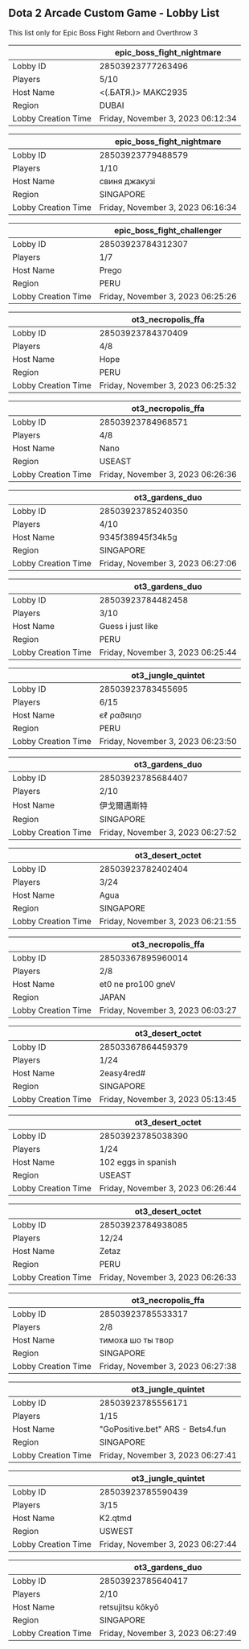 ## Dota 2 Arcade Custom Game - Lobby List

This list only for Epic Boss Fight Reborn and Overthrow 3

|  | epic_boss_fight_nightmare |
| ------ | ------ |
| Lobby ID | 28503923777263496 |
| Players | 5/10 |
| Host Name | <(.БАТЯ.)> MAKC2935 |
| Region | DUBAI |
| Lobby Creation Time | Friday, November 3, 2023 06:12:34 |


|  | epic_boss_fight_nightmare |
| ------ | ------ |
| Lobby ID | 28503923779488579 |
| Players | 1/10 |
| Host Name | свиня джакузі |
| Region | SINGAPORE |
| Lobby Creation Time | Friday, November 3, 2023 06:16:34 |


|  | epic_boss_fight_challenger |
| ------ | ------ |
| Lobby ID | 28503923784312307 |
| Players | 1/7 |
| Host Name | Prego |
| Region | PERU |
| Lobby Creation Time | Friday, November 3, 2023 06:25:26 |


|  | ot3_necropolis_ffa |
| ------ | ------ |
| Lobby ID | 28503923784370409 |
| Players | 4/8 |
| Host Name | Hope |
| Region | PERU |
| Lobby Creation Time | Friday, November 3, 2023 06:25:32 |


|  | ot3_necropolis_ffa |
| ------ | ------ |
| Lobby ID | 28503923784968571 |
| Players | 4/8 |
| Host Name | Nano |
| Region | USEAST |
| Lobby Creation Time | Friday, November 3, 2023 06:26:36 |


|  | ot3_gardens_duo |
| ------ | ------ |
| Lobby ID | 28503923785240350 |
| Players | 4/10 |
| Host Name | 9345f38945f34k5g |
| Region | SINGAPORE |
| Lobby Creation Time | Friday, November 3, 2023 06:27:06 |


|  | ot3_gardens_duo |
| ------ | ------ |
| Lobby ID | 28503923784482458 |
| Players | 3/10 |
| Host Name | Guess i just like |
| Region | PERU |
| Lobby Creation Time | Friday, November 3, 2023 06:25:44 |


|  | ot3_jungle_quintet |
| ------ | ------ |
| Lobby ID | 28503923783455695 |
| Players | 6/15 |
| Host Name | єℓ ρα∂яιησ |
| Region | PERU |
| Lobby Creation Time | Friday, November 3, 2023 06:23:50 |


|  | ot3_gardens_duo |
| ------ | ------ |
| Lobby ID | 28503923785684407 |
| Players | 2/10 |
| Host Name | 伊戈爾邁斯特 |
| Region | SINGAPORE |
| Lobby Creation Time | Friday, November 3, 2023 06:27:52 |


|  | ot3_desert_octet |
| ------ | ------ |
| Lobby ID | 28503923782402404 |
| Players | 3/24 |
| Host Name | Agua |
| Region | SINGAPORE |
| Lobby Creation Time | Friday, November 3, 2023 06:21:55 |


|  | ot3_necropolis_ffa |
| ------ | ------ |
| Lobby ID | 28503367895960014 |
| Players | 2/8 |
| Host Name | et0 ne pro100 gneV |
| Region | JAPAN |
| Lobby Creation Time | Friday, November 3, 2023 06:03:27 |


|  | ot3_desert_octet |
| ------ | ------ |
| Lobby ID | 28503367864459379 |
| Players | 1/24 |
| Host Name | 2easy4red# |
| Region | SINGAPORE |
| Lobby Creation Time | Friday, November 3, 2023 05:13:45 |


|  | ot3_desert_octet |
| ------ | ------ |
| Lobby ID | 28503923785038390 |
| Players | 1/24 |
| Host Name | 102 eggs in spanish |
| Region | USEAST |
| Lobby Creation Time | Friday, November 3, 2023 06:26:44 |


|  | ot3_desert_octet |
| ------ | ------ |
| Lobby ID | 28503923784938085 |
| Players | 12/24 |
| Host Name | Zetaz |
| Region | PERU |
| Lobby Creation Time | Friday, November 3, 2023 06:26:33 |


|  | ot3_necropolis_ffa |
| ------ | ------ |
| Lobby ID | 28503923785533317 |
| Players | 2/8 |
| Host Name | тимоха шо ты твор |
| Region | SINGAPORE |
| Lobby Creation Time | Friday, November 3, 2023 06:27:38 |


|  | ot3_jungle_quintet |
| ------ | ------ |
| Lobby ID | 28503923785556171 |
| Players | 1/15 |
| Host Name | "GoPositive.bet" ARS - Bets4.fun |
| Region | SINGAPORE |
| Lobby Creation Time | Friday, November 3, 2023 06:27:41 |


|  | ot3_jungle_quintet |
| ------ | ------ |
| Lobby ID | 28503923785590439 |
| Players | 3/15 |
| Host Name | K2.qtmd |
| Region | USWEST |
| Lobby Creation Time | Friday, November 3, 2023 06:27:44 |


|  | ot3_gardens_duo |
| ------ | ------ |
| Lobby ID | 28503923785640417 |
| Players | 2/10 |
| Host Name | retsujitsu kōkyō |
| Region | SINGAPORE |
| Lobby Creation Time | Friday, November 3, 2023 06:27:49 |


